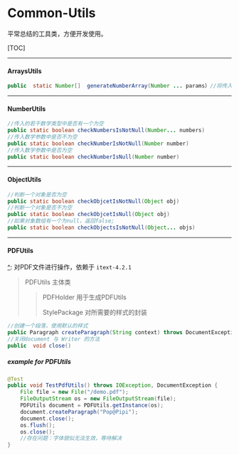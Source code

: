 # Common-Utils

平常总结的工具类，方便开发使用。

[TOC]

------

#### ArraysUtils

[^]: 此类用于对数组的操作	"Array"

```java
public  static Number[]  generateNumberArray(Number ... params）//将传入参数转化为一个数学数组           
```

------

#### NumberUtils

[^]: 此类用于对基本类型或者装箱类型的操作	"Number"

```java
//传入的若干数学类型中是否有一个为空
public static boolean checkNumbersIsNotNull(Number... numbers)
//传入数学参数中是否不为空    
public static boolean checkNumberIsNotNull(Number number)
//传入数学参数中是否为空
public static boolean checkNumberIsNull(Number number)
```



------

#### ObjectUtils

[^]: 此类用于对Object类型的相关的基本操作	"Object"

```java
//判断一个对象是否为空
public static boolean checkObjcetIsNotNull(Object obj)
//判断一个对象是否不为空
public static boolean checkObjcetIsNull(Object obj)
//如果对象数组有一个为null，返回false;
public static boolean checkObjectsIsNotNull(Object... objs)    
```



----

#### PDFUtils

[^]: 对PDF文件进行操作，依赖于 `itext-4.2.1 `



> PDFUtils	主体类
>
> > PDFHolder 	用于生成PDFUtils
> >
> > StylePackage	对所需要的样式的封装



```java
//创建一个段落，使用默认的样式
public Paragraph createParagraph(String context) throws DocumentException
//关闭document 与 Writer 的方法
public  void close()
```



##### example for PDFUtils

```java
@Test
public void TestPdfUtils() throws IOException, DocumentException {
    File file = new File("/demo.pdf");
    FileOutputStream os = new FileOutputStream(file);
    PDFUtils document = PDFUtils.getInstance(os);
    document.createParagraph("Pop@Pipi");
    document.close();
    os.flush();
    os.close();
    //存在问题：字体貌似无法生效，等待解决
}
```





